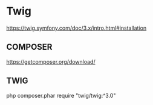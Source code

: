 # Twig
https://twig.symfony.com/doc/3.x/intro.html#installation

## COMPOSER
https://getcomposer.org/download/

## TWIG
php composer.phar require "twig/twig:^3.0"
